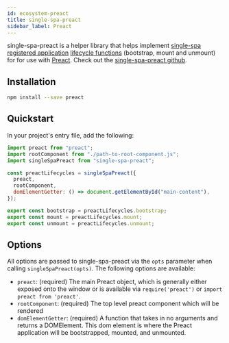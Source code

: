 ```yaml
---
id: ecosystem-preact
title: single-spa-preact
sidebar_label: Preact
---
```


single-spa-preact is a helper library that helps implement [single-spa registered application](configuration#registering-applications) [lifecycle functions](building-applications.md#registered-application-lifecycle) (bootstrap, mount and unmount) for for use with [Preact](https://preactjs.com/). Check out the [single-spa-preact github](https://github.com/single-spa/single-spa-preact).

## Installation

```sh
npm install --save preact
```

## Quickstart

In your project's entry file, add the following:

```js
import preact from "preact";
import rootComponent from "./path-to-root-component.js";
import singleSpaPreact from "single-spa-preact";

const preactLifecycles = singleSpaPreact({
  preact,
  rootComponent,
  domElementGetter: () => document.getElementById("main-content"),
});

export const bootstrap = preactLifecycles.bootstrap;
export const mount = preactLifecycles.mount;
export const unmount = preactLifecycles.unmount;
```

## Options

All options are passed to single-spa-preact via the `opts` parameter when calling `singleSpaPreact(opts)`. The following options are available:

- `preact`: (required) The main Preact object, which is generally either exposed onto the window or is available via `require('preact')` or `import preact from 'preact'`.
- `rootComponent`: (required) The top level preact component which will be rendered
- `domElementGetter`: (required) A function that takes in no arguments and returns a DOMElement. This dom element is where the Preact application will be bootstrapped, mounted, and unmounted.
